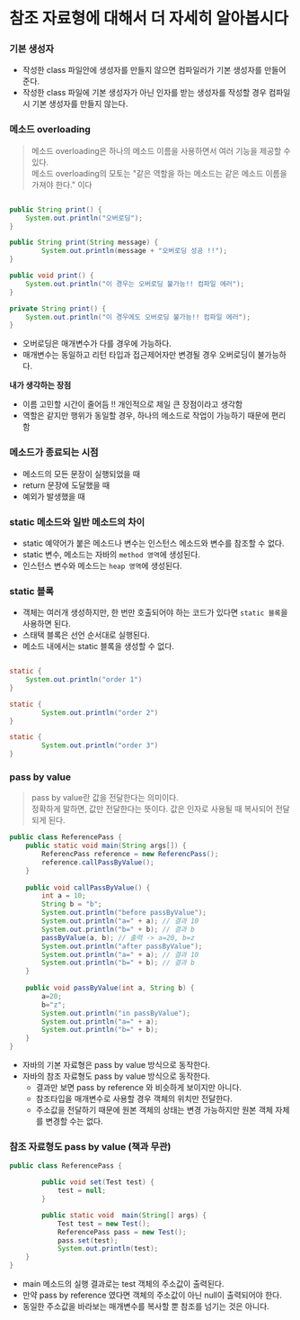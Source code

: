 # 참조 자료형에 대해서 더 자세히 알아봅시다

### 기본 생성자
- 작성한 class 파일안에 생성자를 만들지 않으면 컴파일러가 기본 생성자를 만들어준다.
- 작성한 class 파일에 기본 생성자가 아닌 인자를 받는 생성자를 작성할 경우 컴파일시 기본 생성자를 만들지 않는다.

### 메소드 overloading
> 메소드 overloading은 하나의 메소드 이름을 사용하면서 여러 기능을 제공할 수 있다.  
> 메소드 overloading의 모토는 "같은 역할을 하는 메소드는 같은 메소드 이름을 가져야 한다." 이다

```java

public String print() {
    System.out.println("오버로딩");    
}

public String print(String message) {
        System.out.println(message + "오버로딩 성공 !!");
}

public void print() {
    System.out.println("이 경우는 오버로딩 불가능!! 컴파일 에러");
}

private String print() {
    System.out.println("이 경우에도 오버로딩 불가능!! 컴파일 에러");
}

```
- 오버로딩은 매개변수가 다를 경우에 가능하다.
- 매개변수는 동일하고 리턴 타입과 접근제어자만 변경될 경우 오버로딩이 불가능하다.

**내가 생각하는 장점**
- 이름 고민할 시간이 줄어듬 !! 개인적으로 제일 큰 장점이라고 생각함
- 역할은 같지만 행위가 동일할 경우, 하나의 메소드로 작업이 가능하기 때문에 편리함

### 메소드가 종료되는 시점
- 메소드의 모든 문장이 실행되었을 때
- return 문장에 도달했을 때
- 예외가 발생했을 때

### static 메소드와 일반 메소드의 차이
- static 예약어가 붙은 메소드나 변수는 인스턴스 메소드와 변수를 참조할 수 없다.
- static 변수, 메소드는 자바의 `method 영역`에 생성된다.
- 인스턴스 변수와 메소드는 `heap 영역`에 생성된다.

### static 블록
- 객체는 여러개 생성하지만, 한 번만 호출되어야 하는 코드가 있다면 `static 블록`을 사용하면 된다.
- 스태택 블록은 선언 순서대로 실행된다.
- 메소드 내에서는 static 블록을 생성할 수 없다.

```java

static {
    System.out.println("order 1")
}

static {
        System.out.println("order 2")
}

static {
        System.out.println("order 3")
}
```


### pass by value
> pass by value란 값을 전달한다는 의미이다.  
> 정확하게 말하면, 값만 전달한다는 뜻이다. 값은 인자로 사용될 때 복사되어 전달되게 된다.
```java
public class ReferencePass {
    public static void main(String args[]) {
        ReferencPass reference = new ReferencPass();
        reference.callPassByValue();
    }
    
    public void callPassByValue() {
        int a = 10;
        String b = "b";
        System.out.println("before passByValue");
        System.out.println("a=" + a); // 결과 10
        System.out.println("b=" + b); // 결과 b
        passByValue(a, b); // 출력 -> a=20, b=z
        System.out.println("after passByValue");
        System.out.println("a=" + a); // 결과 10
        System.out.println("b=" + b); // 결과 b
    }
    
    public void passByValue(int a, String b) {
        a=20;
        b="z";
        System.out.println("in passByValue");
        System.out.println("a=" + a);
        System.out.println("b=" + b);
    }
}
```
- 자바의 기본 자료형은 pass by value 방식으로 동작한다.
- 자바의 참조 자료형도 pass by value 방식으로 동작한다.
  - 결과만 보면 pass by reference 와 비슷하게 보이지만 아니다.
  - 참조타입을 매개변수로 사용할 경우 객체의 위치만 전달한다.
  - 주소값을 전달하기 때문에 원본 객체의 상태는 변경 가능하지만 원본 객체 자체를 변경할 수는 없다.

### 참조 자료형도 pass by value (책과 무관)
```java
public class ReferencePass {

        public void set(Test test) {
            test = null;
        }

        public static void  main(String[] args) {
            Test test = new Test();
            ReferencePass pass = new Test();
            pass.set(test);
            System.out.println(test);
    }
}
```    
- main 메소드의 실행 결과로는 test 객체의 주소값이 출력된다.
- 만약 pass by reference 였다면 객체의 주소값이 아닌 null이 출력되어야 한다.
- 동일한 주소값을 바라보는 매개변수를 복사할 뿐 참조를 넘기는 것은 아니다. 

